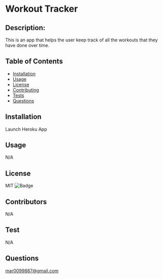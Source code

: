 
  #  Workout Tracker

  ## Description: 
  This is an app that helps the user keep track of all the workouts that they have done over time.

  ## Table of Contents

  * [Installation](#installation)
  * [Usage](#usage)
  * [License](#license)
  * [Contributing](#contributors)
  * [Tests](#tests)
  * [Questions](#questions)


  ## Installation
  Launch Heroku App 

  ## Usage
  N/A

   ## License
  MIT
  ![Badge](https://img.shields.io/badge/License-MIT-blueviolet)

   ## Contributors
  N/A

  ## Test
  N/A
    
   ## Questions
  mar0099887@gmail.com


